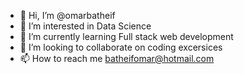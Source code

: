 - 👋 Hi, I’m @omarbatheif
- 👀 I’m interested in Data Science
- 🌱 I’m currently learning Full stack web development
- 💞️ I’m looking to collaborate on coding excersices
- 📫 How to reach me batheifomar@hotmail.com

<!---
omarbatheif/omarbatheif is a ✨ special ✨ repository because its `README.md` (this file) appears on your GitHub profile.
You can click the Preview link to take a look at your changes.
--->
